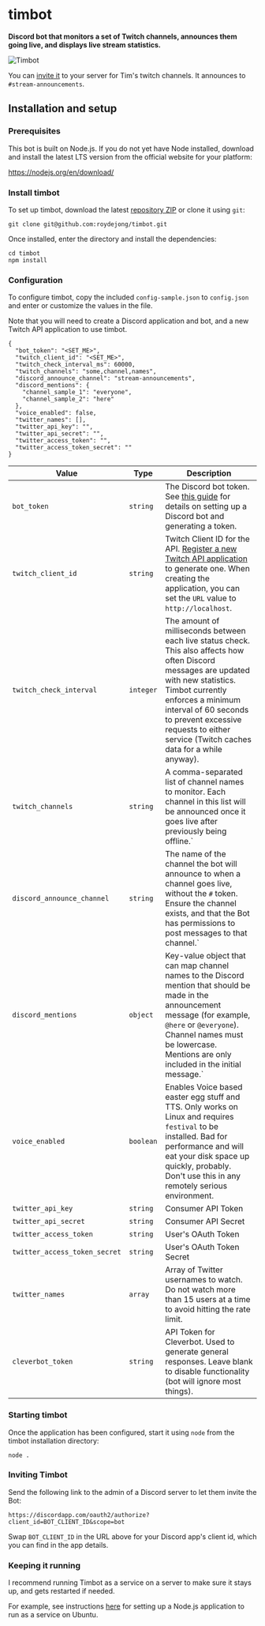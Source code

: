 # timbot
**Discord bot that monitors a set of Twitch channels, announces them going live, and displays live stream statistics.**

![Timbot](https://user-images.githubusercontent.com/6772638/36305243-09930efe-1313-11e8-98b1-fabf0aacde88.JPG)

You can [invite it](https://discordapp.com/oauth2/authorize?client_id=411670773330345984&scope=bot) to your server for Tim's twitch channels. It announces to `#stream-announcements`.

## Installation and setup

### Prerequisites

This bot is built on Node.js. If you do not yet have Node installed, download and install the latest LTS version from the official website for your platform:

https://nodejs.org/en/download/

### Install timbot

To set up timbot, download the latest [repository ZIP](https://github.com/roydejong/timbot/archive/master.zip) or clone it using `git`:

    git clone git@github.com:roydejong/timbot.git
    
Once installed, enter the directory and install the dependencies:

    cd timbot
    npm install
   
### Configuration
 
To configure timbot, copy the included `config-sample.json` to `config.json` and enter or customize the values in the file.

Note that you will need to create a Discord application and bot, and a new Twitch API application to use timbot.

    {
      "bot_token": "<SET_ME>",
      "twitch_client_id": "<SET_ME>",
      "twitch_check_interval_ms": 60000,
      "twitch_channels": "some,channel,names",
      "discord_announce_channel": "stream-announcements",
      "discord_mentions": {
        "channel_sample_1": "everyone",
        "channel_sample_2": "here"
      },
      "voice_enabled": false,
      "twitter_names": [],
      "twitter_api_key": "",
      "twitter_api_secret": "",
      "twitter_access_token": "",
      "twitter_access_token_secret": ""
    }

|Value|Type|Description|
|-----|----|-----------|
|`bot_token`|`string`|The Discord bot token. See [this guide](https://github.com/reactiflux/discord-irc/wiki/Creating-a-discord-bot-&-getting-a-token) for details on setting up a Discord bot and generating a token.|
|`twitch_client_id`|`string`|Twitch Client ID for the API. [Register a new Twitch API application](https://dev.twitch.tv/dashboard/apps) to generate one. When creating the application, you can set the `URL` value to `http://localhost`.|
|`twitch_check_interval`|`integer`|The amount of milliseconds between each live status check. This also affects how often Discord messages are updated with new statistics. Timbot currently enforces a minimum interval of 60 seconds to prevent excessive requests to either service (Twitch caches data for a while anyway).|
|`twitch_channels`|`string`|A comma-separated list of channel names to monitor. Each channel in this list will be announced once it goes live after previously being offline.`|
|`discord_announce_channel`|`string`|The name of the channel the bot will announce to when a channel goes live, without the `#` token. Ensure the channel exists, and that the Bot has permissions to post messages to that channel.`|
|`discord_mentions`|`object`|Key-value object that can map channel names to the Discord mention that should be made in the announcement message (for example, `@here` or `@everyone`). Channel names must be lowercase. Mentions are only included in the initial message.`|
|`voice_enabled`|`boolean`|Enables Voice based easter egg stuff and TTS. Only works on Linux and requires `festival` to be installed. Bad for performance and will eat your disk space up quickly, probably. Don't use this in any remotely serious environment.|
|`twitter_api_key`|`string`|Consumer API Token|
|`twitter_api_secret`|`string`|Consumer API Secret|
|`twitter_access_token`|`string`|User's OAuth Token|
|`twitter_access_token_secret`|`string`|User's OAuth Token Secret|
|`twitter_names`|`array`|Array of Twitter usernames to watch. Do not watch more than 15 users at a time to avoid hitting the rate limit.|
|`cleverbot_token`|`string`|API Token for Cleverbot. Used to generate general responses. Leave blank to disable functionality (bot will ignore most things).

### Starting timbot

Once the application has been configured, start it using `node` from the timbot installation directory:

    node .
  
### Inviting Timbot

Send the following link to the admin of a Discord server to let them invite the Bot:

  `https://discordapp.com/oauth2/authorize?client_id=BOT_CLIENT_ID&scope=bot`
  
Swap `BOT_CLIENT_ID` in the URL above for your Discord app's client id, which you can find in the app details.

### Keeping it running

I recommend running Timbot as a service on a server to make sure it stays up, and gets restarted if needed.

For example, see instructions [here](https://hackernoon.com/making-node-js-service-always-alive-on-ubuntu-server-e20c9c0808e4#ae1f) for setting up a Node.js application to run as a service on Ubuntu.
